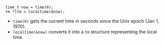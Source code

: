```
time_t now = time(0);
tm *ltm = localtime(&now);

```
- `time(0)` gets the current time in seconds since the Unix epoch (Jan 1, 1970).
- `localtime(&now)` converts it into a `tm` structure representing the local time.